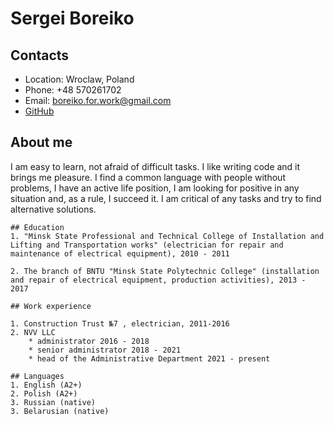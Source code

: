 # Sergei Boreiko
## Contacts
- Location: Wroclaw, Poland
- Phone: +48 570261702
- Email: boreiko.for.work@gmail.com
- [GitHub](https://github.com/jsbrownn)
## About me
I am easy to learn, not afraid of difficult tasks. I like writing code and it brings me pleasure.
I find a common language with people without problems, I have an active life position, I am looking for
positive in any situation and, as a rule, I succeed it. I am critical of any
tasks and try to find alternative solutions.

```
## Education
1. "Minsk State Professional and Technical College of Installation and Lifting and Transportation works" (electrician for repair and maintenance of electrical equipment), 2010 - 2011

2. The branch of BNTU "Minsk State Polytechnic College" (installation and repair of electrical equipment, production activities), 2013 - 2017

## Work experience

1. Construction Trust №7 , electrician, 2011-2016
2. NVV LLC  
    * administrator 2016 - 2018
    * senior administrator 2018 - 2021
    * head of the Administrative Department 2021 - present

## Languages
1. English (A2+)
2. Polish (A2+)
3. Russian (native)
3. Belarusian (native)



